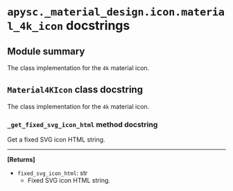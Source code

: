 # `apysc._material_design.icon.material_4k_icon` docstrings

## Module summary

The class implementation for the `4k` material icon.

## `Material4KIcon` class docstring

The class implementation for the `4k` material icon.

### `_get_fixed_svg_icon_html` method docstring

Get a fixed SVG icon HTML string.<hr>

**[Returns]**

- `fixed_svg_icon_html`: str
  - Fixed SVG icon HTML string.